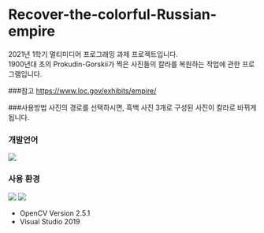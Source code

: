 # Recover-the-colorful-Russian-empire
2021년 1학기 멀티미디어 프로그래밍 과제 프로젝트입니다. <br />
1900년대 초의 Prokudin-Gorskii가 찍은 사진들의 칼라를 복원하는 작업에 관한 프로그램입니다.

###참고
https://www.loc.gov/exhibits/empire/

###사용방법
사진의 경로를 선택하시면, 흑백 사진 3개로 구성된 사진이 칼라로 바뀌게 됩니다.

### 개발언어
<img src="https://img.shields.io/badge/C++-00599C?style=flat-square&logo=C%2B%2B&logoColor=white"/></a>
### 사용 환경 <br />
<img src="https://img.shields.io/badge/OpenCV-5C3EE8?style=flat-square&logo=OpenCV&logoColor=white" /> <img src="https://img.shields.io/badge/Visual Studio-5C2D91?style=flat-square&logo=Visual Studio&logoColor=white" />

- OpenCV Version 2.5.1<br />
- Visual Studio 2019
